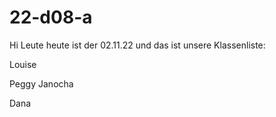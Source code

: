 # 22-d08-a

Hi Leute heute ist der 02.11.22 und das ist unsere Klassenliste:



Louise 

Peggy Janocha

Dana
